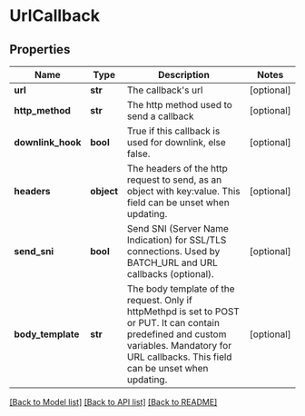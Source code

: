 # UrlCallback

## Properties
Name | Type | Description | Notes
------------ | ------------- | ------------- | -------------
**url** | **str** | The callback&#x27;s url | [optional] 
**http_method** | **str** | The http method used to send a callback | [optional] 
**downlink_hook** | **bool** | True if this callback is used for downlink, else false. | [optional] 
**headers** | **object** | The headers of the http request to send, as an object with key:value. This field can be unset when updating. | [optional] 
**send_sni** | **bool** | Send SNI (Server Name Indication) for SSL/TLS connections. Used by BATCH_URL and URL callbacks (optional). | [optional] 
**body_template** | **str** | The body template of the request. Only if httpMethpd is set to POST or PUT. It can contain predefined and custom variables. Mandatory for URL callbacks. This field can be unset when updating. | [optional] 

[[Back to Model list]](../README.md#documentation-for-models) [[Back to API list]](../README.md#documentation-for-api-endpoints) [[Back to README]](../README.md)

